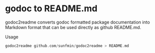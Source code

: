 

# godoc to README.md
godoc2readme converts godoc formatted package documentation into Markdown format that can be used directly as github README.md.

Usage


```go
godoc2readme github.com/sunfmin/godoc2readme > README.md
```









